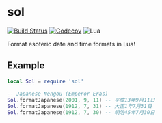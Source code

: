 sol
===

[![Build Status](https://travis-ci.org/oniietzschan/sol.svg?branch=master)](https://travis-ci.org/oniietzschan/sol)
[![Codecov](https://codecov.io/gh/oniietzschan/sol/branch/master/graph/badge.svg)](https://codecov.io/gh/oniietzschan/sol)
![Lua](https://img.shields.io/badge/Lua-JIT%2C%205.1%2C%205.2%2C%205.3-blue.svg)

Format esoteric date and time formats in Lua!

Example
-------

```lua
local Sol = require 'sol'

-- Japanese Nengou (Emperor Eras)
Sol.formatJapanese(2001, 9, 11) -- 平成13年9月11日
Sol.formatJapanese(1912, 7, 31) -- 大正1年7月31日
Sol.formatJapanese(1912, 7, 30) -- 明治45年7月30日
```
